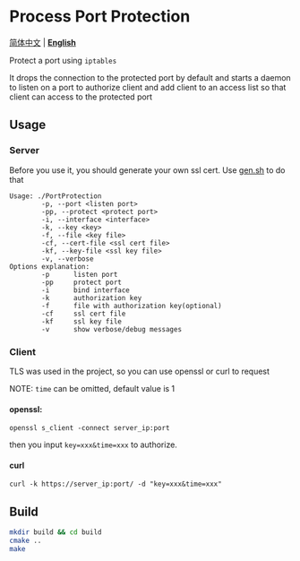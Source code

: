 # Process Port Protection

[简体中文](README-zh_CN.md) | [**English**](README.md)

Protect a port using `iptables`

It drops the connection to the protected port by default and starts a daemon to listen on a port to authorize client and add client to an access list so that client can access to the protected port

## Usage

### Server

Before you use it, you should generate your own ssl cert. Use [gen.sh](cert/gen.sh) to do that

```
Usage: ./PortProtection 
        -p, --port <listen port>
        -pp, --protect <protect port>
        -i, --interface <interface>
        -k, --key <key>
        -f, --file <key file>
        -cf, --cert-file <ssl cert file>
        -kf, --key-file <ssl key file>
        -v, --verbose
Options explanation:
        -p      listen port
        -pp     protect port
        -i      bind interface
        -k      authorization key
        -f      file with authorization key(optional)
        -cf     ssl cert file
        -kf     ssl key file
        -v      show verbose/debug messages
```

### Client

TLS was used in the project, so you can use openssl or curl to request

NOTE: `time` can be omitted, default value is 1

#### openssl:

`openssl s_client -connect server_ip:port`

then you input `key=xxx&time=xxx` to authorize.

#### curl

`curl -k https://server_ip:port/ -d "key=xxx&time=xxx"`

## Build

```bash
mkdir build && cd build
cmake ..
make
```
